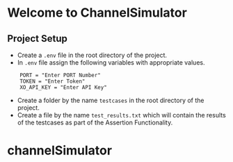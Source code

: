 # Welcome to ChannelSimulator

## Project Setup

- Create a `.env` file in the root directory of the project.
- In `.env` file assign the following variables with appropriate values.
```
    PORT = "Enter PORT Number"
    TOKEN = "Enter Token"
    XO_API_KEY = "Enter API Key"
```
- Create a folder by the name `testcases` in the root directory of the project.
- Create a file by the name `test_results.txt` which will contain the results of the testcases as part of the Assertion Functionality.


# channelSimulator
